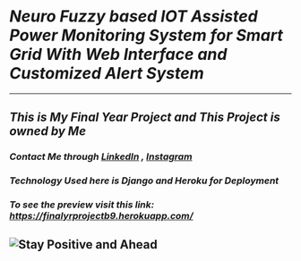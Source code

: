 # _**Neuro Fuzzy based IOT Assisted Power Monitoring System for Smart Grid With Web Interface and Customized Alert System**_
***
## _This is My Final Year Project and This Project is owned by Me_

### _Contact Me through  [LinkedIn](https://www.linkedin.com/in/ajayj2000/ "LinkedIn Profile") , [Instagram](https://instagram.com/ajay.jayaraj.04?igshid=YmMyMTA2M2Y= "Instagram Profile")_

### _Technology Used here is Django and Heroku for Deployment_
### _To see the preview visit this link: https://finalyrprojectb9.herokuapp.com/_

![Stay Positive and Ahead](https://blogdotpetersonsdotcom.files.wordpress.com/2017/08/graduate-dilemmas-how-to-change-your-college-mindset-and-become-a-professional.jpg)
---



